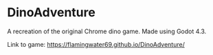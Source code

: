 # DinoAdventure
A recreation of the original Chrome dino game. Made using Godot 4.3.

Link to game: https://flamingwater69.github.io/DinoAdventure/